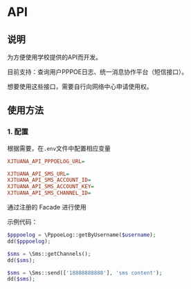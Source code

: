 # API

## 说明

为方便使用学校提供的API而开发。

目前支持：查询用户PPPOE日志、统一消息协作平台（短信接口）。

想要使用这些接口，需要自行向网络中心申请使用权。

## 使用方法

### 1. 配置

根据需要，在`.env`文件中配置相应变量

```ini
XJTUANA_API_PPPOELOG_URL=

XJTUANA_API_SMS_URL=
XJTUANA_API_SMS_ACCOUNT_ID=
XJTUANA_API_SMS_ACCOUNT_KEY=
XJTUANA_API_SMS_CHANNEL_ID=
```

通过注册的 Facade 进行使用

示例代码：

```php
$pppoelog = \PppoeLog::getByUsername($username);
dd($pppoelog);

$sms = \Sms::getChannels();
dd($sms);

$sms = \Sms::send(['18888888888'], 'sms content');
dd($sms);
```